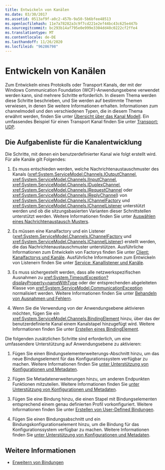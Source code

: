 ```yaml
---
title: Entwickeln von Kanälen
ms.date: 03/30/2017
ms.assetid: 0513af9f-a0c2-457b-9a50-5b6bfee48513
ms.openlocfilehash: 11e7a78282a3c9f7cd221e2ef44bc43c625e447b
ms.sourcegitcommit: bc293b14af795e0e999e3304dd40c0222cf2ffe4
ms.translationtype: MT
ms.contentlocale: de-DE
ms.lasthandoff: 11/26/2020
ms.locfileid: "96286798"
---
```

# <a name="developing-channels"></a>Entwickeln von Kanälen

Zum Entwickeln eines Protokolls oder Transport Kanals, der mit der Windows Communication Foundation (WCF)-Anwendungsebene verwendet werden kann, sind mehrere Schritte erforderlich. In diesem Thema werden diese Schritte beschrieben, und Sie werden auf bestimmte Themen verwiesen, in denen Sie weitere Informationen erhalten. Informationen zum channelmodell und den verschiedenen Typen, die in diesem Thema erwähnt werden, finden Sie unter [Übersicht über das Kanal Modell](channel-model-overview.md). Ein umfassendes Beispiel für einen Transport Kanal finden Sie unter [Transport: UDP](../samples/transport-udp.md).  
  
## <a name="the-channel-development-task-list"></a>Die Aufgabenliste für die Kanalentwicklung  

 Die Schritte, mit denen ein benutzerdefinierter Kanal wie folgt erstellt wird. Für alle Kanäle gilt Folgendes:  
  
1. Es muss entschieden werden, welche Nachrichtenaustauschmuster des Kanals (<xref:System.ServiceModel.Channels.IOutputChannel>, <xref:System.ServiceModel.Channels.IInputChannel>, <xref:System.ServiceModel.Channels.IDuplexChannel>, <xref:System.ServiceModel.Channels.IRequestChannel> oder <xref:System.ServiceModel.Channels.IReplyChannel>) von <xref:System.ServiceModel.Channels.IChannelFactory> und <xref:System.ServiceModel.Channels.IChannelListener> unterstützt werden und ob die sitzungsbasierten Varianten dieser Schnittstellen unterstützt werden. Weitere Informationen finden Sie unter [Auswählen eines Nachrichtenaustausch Musters](choosing-a-message-exchange-pattern.md).  
  
2. Es müssen eine Kanalfactory und ein Listener (<xref:System.ServiceModel.Channels.IChannelFactory> und <xref:System.ServiceModel.Channels.IChannelListener>) erstellt werden, die das Nachrichtenaustauschmuster unterstützen. Ausführliche Informationen zum Entwickeln von Factorys finden Sie unter [Client: Kanalfactorys und Kanäle](client-channel-factories-and-channels.md). Ausführliche Informationen zum Entwickeln von Listenern finden Sie unter [Service: Kanallistener und Kanäle](service-channel-listeners-and-channels.md).  
  
3. Es muss sichergestellt werden, dass alle netzwerkspezifischen Ausnahmen zu <xref:System.TimeoutException?displayProperty=nameWithType> oder der entsprechenden abgeleiteten Klasse von <xref:System.ServiceModel.CommunicationException> normalisiert werden. Weitere Informationen finden Sie unter [Behandeln von Ausnahmen und Fehlern](handling-exceptions-and-faults.md).  
  
4. Wenn Sie die Verwendung von der Anwendungsebene aktivieren möchten, fügen Sie ein <xref:System.ServiceModel.Channels.BindingElement> hinzu, über das der benutzerdefinierte Kanal einem Kanalstapel hinzugefügt wird. Weitere Informationen finden Sie unter [Erstellen eines BindingElement](creating-a-bindingelement.md).  
  
 Die folgenden zusätzlichen Schritte sind erforderlich, um eine umfassendere Unterstützung auf Anwendungsebene zu aktivieren:  
  
1. Fügen Sie einen Bindungselementerweiterungs-Abschnitt hinzu, um das neue Bindungselement für das Konfigurationssystem verfügbar zu machen. Weitere Informationen finden Sie [unter Unterstützung von Konfigurationen und Metadaten](configuration-and-metadata-support.md).  
  
2. Fügen Sie Metadatenerweiterungen hinzu, um anderen Endpunkten Funktionen mitzuteilen. Weitere Informationen finden Sie [unter Unterstützung von Konfigurationen und Metadaten](configuration-and-metadata-support.md).  
  
3. Fügen Sie eine Bindung hinzu, die einen Stapel mit Bindungselementen entsprechend einem genau definierten Profil vorkonfiguriert. Weitere Informationen finden Sie unter [Erstellen von User-Defined Bindungen](creating-user-defined-bindings.md).  
  
4. Fügen Sie einen Bindungsabschnitt und ein Bindungskonfigurationselement hinzu, um die Bindung für das Konfigurationssystem verfügbar zu machen. Weitere Informationen finden Sie [unter Unterstützung von Konfigurationen und Metadaten](configuration-and-metadata-support.md).  
  
## <a name="see-also"></a>Weitere Informationen

- [Erweitern von Bindungen](extending-bindings.md)
